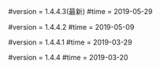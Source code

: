 
#version = 1.4.4.3(最新)
#time = 2019-05-29

#version = 1.4.4.2
#time = 2019-05-09

#version = 1.4.4.1
#time = 2019-03-29

#version = 1.4.4
#time = 2019-03-20
